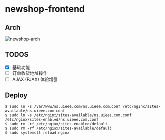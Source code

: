 # newshop-frontend

## Arch

![newshop-arch](https://user-images.githubusercontent.com/6166576/43821572-215546ce-9b1c-11e8-8705-14cf0c7269df.png)

## TODOS

- [x] 基础功能
- [ ] 订单收货地址操作
- [ ] AJAX (PJAX) 体验增强

## Deploy

```shell
$ sudo ln -s /var/www/ns.uieee.com/ns.uieee.com.conf /etc/nginx/sites-available/ns.uieee.com.conf
$ sudo ln -s /etc/nginx/sites-available/ns.uieee.com.conf /etc/nginx/sites-enabled/ns.uieee.com.conf
$ sudo rm -rf /etc/nginx/sites-enabled/default
$ sudo rm -rf /etc/nginx/sites-available/default
$ sudo systemctl reload nginx
```
